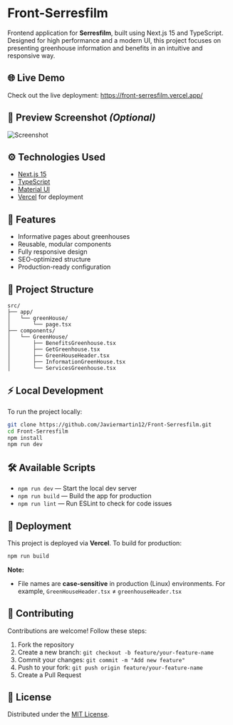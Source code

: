 # Front-Serresfilm

Frontend application for **Serresfilm**, built using Next.js 15 and TypeScript. Designed for high performance and a modern UI, this project focuses on presenting greenhouse information and benefits in an intuitive and responsive way.

## 🌐 Live Demo

Check out the live deployment:
https://front-serresfilm.vercel.app/

## 📸 Preview Screenshot _(Optional)_

![Screenshot](./public/preview.png)

## ⚙️ Technologies Used

- [Next.js 15](https://nextjs.org/)
- [TypeScript](https://www.typescriptlang.org/)
- [Material UI](https://mui.com/)
- [Vercel](https://vercel.com/) for deployment

## 🚀 Features

- Informative pages about greenhouses
- Reusable, modular components
- Fully responsive design
- SEO-optimized structure
- Production-ready configuration

## 📁 Project Structure

```
src/
├── app/
│   └── greenHouse/
│       └── page.tsx
├── components/
│   └── GreenHouse/
│       ├── BenefitsGreenhouse.tsx
│       ├── GetGreenhouse.tsx
│       ├── GreenHouseHeader.tsx
│       ├── InformationGreenHouse.tsx
│       └── ServicesGreenhouse.tsx
```

## ⚡ Local Development

To run the project locally:

```bash
git clone https://github.com/Javiermartin12/Front-Serresfilm.git
cd Front-Serresfilm
npm install
npm run dev
```

## 🛠️ Available Scripts

- `npm run dev` — Start the local dev server
- `npm run build` — Build the app for production
- `npm run lint` — Run ESLint to check for code issues

## 🚢 Deployment

This project is deployed via **Vercel**. To build for production:

```bash
npm run build
```

**Note:**

- File names are **case-sensitive** in production (Linux) environments. For example, `GreenHouseHeader.tsx` ≠ `greenhouseHeader.tsx`

## 🤝 Contributing

Contributions are welcome! Follow these steps:

1. Fork the repository
2. Create a new branch: `git checkout -b feature/your-feature-name`
3. Commit your changes: `git commit -m "Add new feature"`
4. Push to your fork: `git push origin feature/your-feature-name`
5. Create a Pull Request

## 📄 License

Distributed under the [MIT License](LICENSE).
